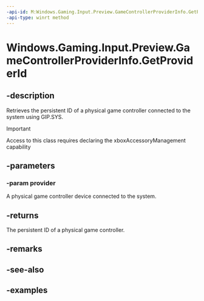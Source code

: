 ```yaml
---
-api-id: M:Windows.Gaming.Input.Preview.GameControllerProviderInfo.GetProviderId(Windows.Gaming.Input.IGameControllerProvider)
-api-type: winrt method
---
```


<!-- Method syntax.
public string GameControllerProviderInfo.GetProviderId(IGameControllerProvider provider)
-->

# Windows.Gaming.Input.Preview.GameControllerProviderInfo.GetProviderId

## -description

Retrieves the persistent ID of a physical game controller connected to the system using GIP.SYS.

> [!IMPORTANT]
> Access to this class requires declaring the xboxAccessoryManagement capability

## -parameters

### -param provider

A physical game controller device connected to the system.

## -returns

The persistent ID of a physical game controller.

## -remarks

## -see-also

## -examples


